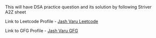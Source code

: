 <p>This will have DSA practice question and its solution by following Striver A2Z sheet</p>

<p> Link to Leetcode Profile - <a href="https://leetcode.com/u/jashvaru">Jash Varu Leetcode</a></p>
<p> Link to GFG Profile - <a href="https://www.geeksforgeeks.org/user/jashvyvbg/">Jash Varu GFG</a></p>



